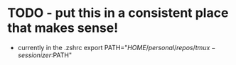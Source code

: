 # TODO - put this in a consistent place that makes sense!
- currently in the .zshrc
    export PATH="$HOME/personal/repos/tmux-sessionizer:$PATH"


